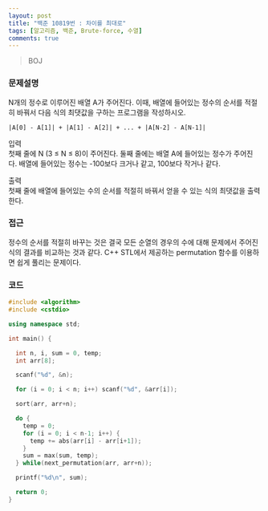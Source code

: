 ```yaml
---
layout: post
title: "백준 10819번 : 차이를 최대로"
tags: [알고리즘, 백준, Brute-force, 수열]
comments: true
---
```


> BOJ  

### 문제설명  
N개의 정수로 이루어진 배열 A가 주어진다. 이때, 배열에 들어있는 정수의 순서를 적절히 바꿔서 다음 식의 최댓값을 구하는 프로그램을 작성하시오.  
~~~
|A[0] - A[1]| + |A[1] - A[2]| + ... + |A[N-2] - A[N-1]|
~~~

입력  
첫째 줄에 N (3 ≤ N ≤ 8)이 주어진다. 둘째 줄에는 배열 A에 들어있는 정수가 주어진다. 배열에 들어있는 정수는 -100보다 크거나 같고, 100보다 작거나 같다.  

출력  
첫째 줄에 배열에 들어있는 수의 순서를 적절히 바꿔서 얻을 수 있는 식의 최댓값을 출력한다.  

### 접근  
정수의 순서를 적절히 바꾸는 것은 결국 모든 순열의 경우의 수에 대해 문제에서 주어진 식의 결과를 비교하는 것과 같다. C++ STL에서 제공하는 permutation 함수를 이용하면 쉽게 풀리는 문제이다.  

### 코드  
~~~c++
#include <algorithm>
#include <cstdio>

using namespace std;

int main() {

  int n, i, sum = 0, temp;
  int arr[8];

  scanf("%d", &n);

  for (i = 0; i < n; i++) scanf("%d", &arr[i]);

  sort(arr, arr+n);

  do {
    temp = 0;
    for (i = 0; i < n-1; i++) {
      temp += abs(arr[i] - arr[i+1]);
    }
    sum = max(sum, temp);
  } while(next_permutation(arr, arr+n));

  printf("%d\n", sum);

  return 0;
}
~~~